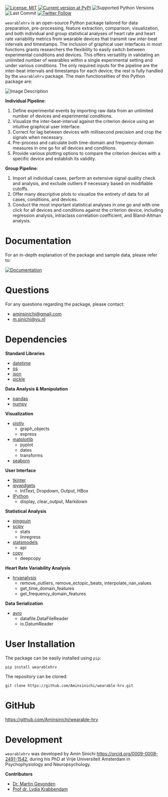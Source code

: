 
[![License: MIT](https://img.shields.io/badge/License-MIT-yellow.svg)](https://opensource.org/licenses/MIT)
[![Current version at PyPI](https://img.shields.io/pypi/v/wearablehrv.svg)](https://pypi.org/project/wearablehrv/)
![Supported Python Versions](https://img.shields.io/pypi/pyversions/wearablehrv.svg)
![Last Commit](https://img.shields.io/github/last-commit/Aminsinichi/wearable-hrv)
[![Twitter Follow](https://img.shields.io/twitter/follow/AminSinichi.svg?style=social)](https://twitter.com/AminSinichi)

`wearablehrv` is an open-source Python package tailored for data preparation, pre-processing, feature extraction, comparison, visualization, and both individual and group statistical analyses of heart rate and heart rate variability metrics from wearable devices that transmit raw inter-beat intervals and timestamps. The inclusion of graphical user interfaces in most functions grants researchers the flexibility to easily switch between experimental conditions and devices. This offers versatility in validating an unlimited number of wearables within a single experimental setting and under various conditions. The only required inputs for the pipeline are the inter-beat intervals and timestamps for each device; the rest is fully handled by the `wearablehrv` package. The main functionalities of this Python package are:

![Image Description](https://showme.redstarplugin.com/d/d:N6ru0hU4)

**Individual Pipeline**:

1. Define experimental events by importing raw data from an unlimited number of devices and experimental conditions.
2. Visualize the inter-beat-interval against the criterion device using an intuitive graphical user interface.
3. Correct for lag between devices with millisecond precision and crop the signals when necessary.
4. Pre-process and calculate both time-domain and frequency-domain measures in one go for all devices and conditions.
5. Provide various plotting options to compare the criterion devices with a specific device and establish its validity.

**Group Pipeline**:

1. Import all individual cases, perform an extensive signal quality check and analysis, and exclude outliers if necessary based on modifiable cutoffs.
2. Offer many descriptive plots to visualize the entirety of data for all cases, conditions, and devices.
3. Conduct the most important statistical analyses in one go and with one click for all devices and conditions against the criterion device, including regression analysis, intraclass correlation coefficient, and Bland-Altman analysis.

# Documentation

For an in-depth explanation of the package and sample data, please refer to:

[![Documentation](https://img.shields.io/badge/Read-Documentation-blue)](https://github.com/Aminsinichi/wearable-hrv/blob/master/notebooks/documentation.ipynb)

# Questions

For any questions regarding the package, please contact:

- <aminsinichi@gmail.com>
- <m.sinichi@vu.nl>

# Dependencies

**Standard Libraries**

- [datetime](https://docs.python.org/3/library/datetime.html)
- [os](https://docs.python.org/3/library/os.html)
- [json](https://docs.python.org/3/library/json.html)
- [pickle](https://docs.python.org/3/library/pickle.html)

**Data Analysis & Manipulation**

- [pandas](https://pandas.pydata.org/)
- [numpy](https://numpy.org/)

**Visualization**

- [plotly](https://plotly.com/python/)
  - graph_objects
  - express
- [matplotlib](https://matplotlib.org/)
  - pyplot
  - dates
  - transforms
- [seaborn](https://seaborn.pydata.org/)

**User Interface**

- [tkinter](https://docs.python.org/3/library/tkinter.html)
- [ipywidgets](https://ipywidgets.readthedocs.io/en/latest/)
  - IntText, Dropdown, Output, HBox
- [IPython](https://ipython.org/)
  - display, clear_output, Markdown

**Statistical Analysis**

- [pingouin](https://pingouin-stats.org/)
- [scipy](https://www.scipy.org/)
  - stats
  - linregress
- [statsmodels](https://www.statsmodels.org/stable/index.html)
  - api
- [copy](https://docs.python.org/3/library/copy.html)
  - deepcopy

**Heart Rate Variability Analysis**

- [hrvanalysis](https://pypi.org/project/hrv-analysis/)
  - remove_outliers, remove_ectopic_beats, interpolate_nan_values
  - get_time_domain_features
  - get_frequency_domain_features

**Data Serialization**

- [avro](https://avro.apache.org/)
  - datafile.DataFileReader
  - io.DatumReader

# User Installation

The package can be easily installed using `pip`:

    pip install wearablehrv

The repository can be cloned:

    git clone https://github.com/Aminsinichi/wearable-hrv.git

# GitHub

<https://github.com/Aminsinichi/wearable-hrv>

# Development

`wearablehrv` was developed by Amin Sinichi <https://orcid.org/0009-0008-2491-1542>, during his PhD at Vrije Universiteit Amsterdam in Psychophysiology and Neuropsychology.  

**Contributors**

- [Dr. Martin Gevonden](https://orcid.org/0000-0001-7867-1443)
- [Prof dr. Lydia Krabbendam](https://orcid.org/0000-0003-4074-5149)
